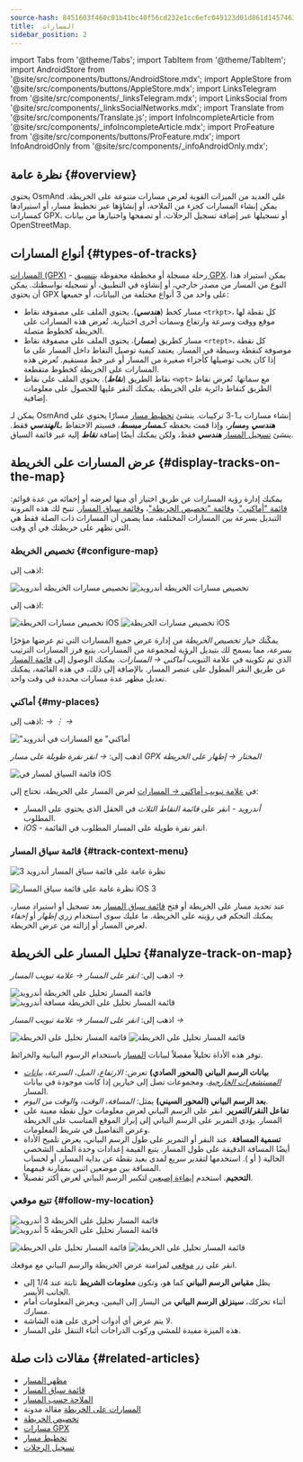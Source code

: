 ```yaml
---
source-hash: 8451603f460c01b41bc40f56cd232e1cc6efc049123d01d861d14574636fb31b
title:  المسارات
sidebar_position: 2
---
```


import Tabs from '@theme/Tabs';
import TabItem from '@theme/TabItem';
import AndroidStore from '@site/src/components/buttons/AndroidStore.mdx';
import AppleStore from '@site/src/components/buttons/AppleStore.mdx';
import LinksTelegram from '@site/src/components/_linksTelegram.mdx';
import LinksSocial from '@site/src/components/_linksSocialNetworks.mdx';
import Translate from '@site/src/components/Translate.js';
import InfoIncompleteArticle from '@site/src/components/_infoIncompleteArticle.mdx';
import ProFeature from '@site/src/components/buttons/ProFeature.mdx';
import InfoAndroidOnly from '@site/src/components/_infoAndroidOnly.mdx';


## نظرة عامة {#overview}
يحتوي OsmAnd على العديد من الميزات القوية لعرض مسارات متنوعة على الخريطة. يمكن إنشاء المسارات كجزء من الملاحة، أو إنشاؤها عبر تخطيط مسار، أو استيرادها كمسارات GPX، أو تسجيلها عبر إضافة تسجيل الرحلات، أو تصفحها واختيارها من بيانات OpenStreetMap.


## أنواع المسارات {#types-of-tracks}

[المسارات (GPX)](#display-tracks-on-the-map) - رحلة مسجلة أو مخططة محفوظة [بتنسيق GPX](https://en.wikipedia.org/wiki/GPS_Exchange_Format). يمكن استيراد هذا النوع من المسار من مصدر خارجي، أو إنشاؤه في التطبيق، أو تسجيله بواسطتك. يمكن أن يحتوي GPX على واحد من 3 أنواع مختلفة من البيانات، أو جميعها:

- مسار كخط (***هندسي***). يحتوي الملف على مصفوفة نقاط ```<trkpt>```، كل نقطة لها موقع ووقت وسرعة وارتفاع وسمات أخرى اختيارية. تُعرض هذه المسارات على الخريطة كخطوط متصلة.
- مسار كطريق (***مسار***). يحتوي الملف على مصفوفة نقاط ```<rtept>```، كل نقطة موصوفة كنقطة وسيطة في المسار. يعتمد كيفية توصيل النقاط داخل المسار على ما إذا كان يجب توصيلها كأجزاء صغيرة من المسار أو عبر خط مستقيم. تُعرض هذه المسارات على الخريطة كخطوط متقطعة.
- نقاط الطريق (***نقاط***). يحتوي الملف على نقاط ```<wpt>``` مع سماتها. تُعرض نقاط الطريق كنقاط دائرية على الخريطة. يمكنك النقر عليها للحصول على معلومات إضافية.

يمكن لـ OsmAnd إنشاء مسارات بـ1-3 تركيبات. ينشئ [تخطيط مسار](../../plan-route/create-route.md) مسارًا يحتوي على ***هندسي*** و***مسار***، وإذا قمت بحفظه كـ***مسار مبسط***، فسيتم الاحتفاظ بـ***الهندسي*** فقط. ينشئ [تسجيل المسار](../../plugins/trip-recording.md#new-track-recording) ***هندسي*** فقط، ولكن يمكنك أيضًا إضافة ***نقاط*** إليه عبر قائمة السياق.


## عرض المسارات على الخريطة {#display-tracks-on-the-map}

يمكنك إدارة رؤية المسارات عن طريق اختيار أي منها لعرضه أو إخفائه من عدة قوائم: [قائمة "أماكني"](#my-places)، و[قائمة "تخصيص الخريطة"](#configure-map)، و[قائمة سياق المسار](#track-context-menu). تتيح لك هذه المرونة التبديل بسرعة بين المسارات المختلفة، مما يضمن أن المسارات ذات الصلة فقط هي التي تظهر على خريطتك في أي وقت.

### تخصيص الخريطة {#configure-map}

<Tabs groupId="operating-systems" queryString="current-os">

<TabItem value="android" label="أندرويد">

اذهب إلى: *<Translate android="true" ids="shared_string_menu,configure_map,shared_string_show,show_gpx"/>*

![تخصيص مسارات الخريطة أندرويد](@site/static/img/map/tracks_and_routes/tracks_and_routes_display_1_andr.png)   ![تخصيص مسارات الخريطة أندرويد](@site/static/img/map/tracks_and_routes/tracks_and_routes_display_andr.png)  

</TabItem>

<TabItem value="ios" label="iOS">

اذهب إلى: *<Translate ios="true" ids="shared_string_menu,configure_map,shared_string_gpx_tracks"/>*

![تخصيص مسارات الخريطة iOS](@site/static/img/personal/tracks/follow_track_1_ios.png)  ![تخصيص مسارات الخريطة iOS](@site/static/img/personal/tracks/configure_map_track_menu_ios.png)

</TabItem>

</Tabs>

يمكّنك خيار *تخصيص الخريطة* من إدارة عرض جميع المسارات التي تم عرضها مؤخرًا بسرعة، مما يسمح لك بتبديل الرؤية لمجموعة من المسارات. يتبع فرز المسارات الترتيب الذي تم تكوينه في علامة التبويب *أماكني → المسارات*. يمكنك الوصول إلى [قائمة المسار](../../personal/tracks/manage-tracks.md#track-menu) عن طريق النقر المطول على عنصر المسار. بالإضافة إلى ذلك، في هذه القائمة، يمكنك تعديل مظهر عدة مسارات محددة في وقت واحد.

### أماكني {#my-places}

<Tabs groupId="operating-systems" queryString="current-os">

<TabItem value="android" label="أندرويد">

اذهب إلى: *<Translate android="true" ids="shared_string_menu,shared_string_my_places,shared_string_gpx_files"/> → &#8942; → <Translate android="true" ids="shared_string_show_on_map"/>*

!["أماكني" مع المسارات في أندرويد](@site/static/img/personal/tracks/one_track_menu_andr.png)

</TabItem>

<TabItem value="ios" label="iOS">

اذهب إلى: *<Translate ios="true" ids="shared_string_menu,shared_string_my_places,shared_string_gpx_tracks"/> → انقر نقرة طويلة على مسار GPX المختار → إظهار على الخريطة*

![قائمة السياق لمسار في iOS](@site/static/img/personal/tracks/one_track_menu_ios.png)

</TabItem>

</Tabs>

في [علامة تبويب أماكني *→* المسارات](../../personal/tracks/manage-tracks.md#manage-tracks) لعرض المسار على الخريطة، تحتاج إلى:

- *أندرويد* - انقر على *قائمة النقاط الثلاث* في الحقل الذي يحتوي على المسار المطلوب.
- *iOS* - انقر نقرة طويلة على المسار المطلوب في القائمة.


### قائمة سياق المسار {#track-context-menu}

<Tabs groupId="operating-systems" queryString="current-os">

<TabItem value="android" label="أندرويد">

![نظرة عامة على قائمة سياق المسار أندرويد 3](@site/static/img/personal/tracks/track_context_overview_andr_3.png)

</TabItem>

<TabItem value="ios" label="iOS">

![نظرة عامة على قائمة سياق المسار iOS 3](@site/static/img/personal/tracks/track_context_overview_ios_3.png)

</TabItem>

</Tabs>

عند تحديد مسار على الخريطة أو فتح [قائمة سياق المسار](./track-context-menu.md) بعد تسجيل أو استيراد مسار، يمكنك التحكم في رؤيته على الخريطة. ما عليك سوى استخدام زري *إظهار* أو *إخفاء* لعرض المسار أو إزالته من عرض الخريطة.


## تحليل المسار على الخريطة {#analyze-track-on-map}

<Tabs groupId="operating-systems" queryString="current-os">

<TabItem value="android" label="أندرويد">

اذهب إلى: *انقر على المسار → علامة تبويب المسار → <Translate android="true" ids="analyze_on_map"/>*  

![قائمة المسار تحليل على الخريطة أندرويد](@site/static/img/personal/tracks/analyze_track_on_map_andr.png)    ![قائمة المسار تحليل على الخريطة مسافة أندرويد](@site/static/img/personal/tracks/analyze_track_on_map_distance_andr.png)

</TabItem>

<TabItem value="ios" label="iOS">

اذهب إلى: *انقر على المسار → علامة تبويب المسار → <Translate ios="true" ids="analyze_on_map"/>*  

![قائمة المسار تحليل على الخريطة](@site/static/img/personal/tracks/track_analyze_ios.png)  ![قائمة المسار تحليل على الخريطة ](@site/static/img/personal/tracks/track_analyze_on_map_ios.png)

</TabItem>

</Tabs>

توفر هذه الأداة تحليلاً مفصلاً لبيانات [المسار](../../map/tracks/track-context-menu.md#options) باستخدام الرسوم البيانية والخرائط.

- **بيانات الرسم البياني (المحور الصادي)** تعرض: *الارتفاع*، *الميل*، *السرعة*، [*بيانات المستشعرات الخارجية*](../../plugins/external-sensors.md)، ومجموعات تصل إلى خيارين إذا كانت موجودة في بيانات المسار.
- **بعد الرسم البياني (المحور السيني)** يمثل: *المسافة*، *الوقت*، و*الوقت من اليوم*.
- **تفاعل النقر/التمرير**. انقر على الرسم البياني لعرض معلومات حول نقطة معينة على المسار. يؤدي التمرير على الرسم البياني إلى إبراز الموقع المناسب على الخريطة وعرض التفاصيل في شريط المعلومات.
- **تسمية المسافة**. عند النقر أو التمرير على طول الرسم البياني، يعرض تلميح الأداة أيضًا المسافة الدقيقة على طول المسار. يتبع القيمة إعدادات وحدة الملف الشخصي الحالية (<Translate android="true" ids="km"/> أو <Translate android="true" ids="mile"/>). استخدمها لتقدير سريع لمدى بعيد نقطة عن بداية المسار، أو لحساب المسافة بين موضعين اثنين بمقارنة قيمهما.
- **التحجيم**. استخدم [إيماءة إصبعين](../../map/interact-with-map.md#gestures) لتكبير الرسم البياني لعرض أكثر تفصيلاً.


### تتبع موقعي {#follow-my-location}

<Tabs groupId="operating-systems" queryString="current-os">

<TabItem value="android" label="أندرويد">

![قائمة المسار تحليل على الخريطة 3 أندرويد](@site/static/img/personal/tracks/track_analyze_on_map_3_android.png) ![قائمة المسار تحليل على الخريطة 5 أندرويد](@site/static/img/personal/tracks/track_analyze_on_map_5_android.png)

</TabItem>

<TabItem value="ios" label="iOS">

![قائمة المسار تحليل على الخريطة](@site/static/img/personal/tracks/track_follow_my_location_3_ios.png)  ![قائمة المسار تحليل على الخريطة ](@site/static/img/personal/tracks/track_follow_my_location_4_ios.png)

</TabItem>

</Tabs>

انقر على زر [موقعي](../../map/interact-with-map.md#my-location-and-zoom) لمزامنة عرض الخريطة والرسم البياني مع موقعك.

- يظل **مقياس الرسم البياني** كما هو، وتكون **معلومات الشريط** ثابتة عند 1/4 إلى الجانب الأيسر.
- أثناء تحركك، **سينزلق الرسم البياني** من اليسار إلى اليمين، ويعرض المعلومات أمام مسارك.
- لا يتم عرض أي أدوات أخرى على هذه الشاشة.
- هذه الميزة مفيدة للمشي وركوب الدراجات أثناء التنقل على المسار.  


## مقالات ذات صلة {#related-articles}

- [مظهر المسار](./appearance.md)
- [قائمة سياق المسار](./track-context-menu.md)
- [الملاحة حسب المسار](../../navigation/setup/gpx-navigation.md)
- [المسارات على الخريطة](https://docs.osmand.net/blog/routes) مقالة مدونة
- [تخصيص الخريطة](../../map/configure-map-menu.md)  
- [مسارات GPX](../../personal/tracks/index.md)  
- [تخطيط مسار](../../plan-route/index.md)  
- [تسجيل الرحلات](../../plugins/trip-recording.md)